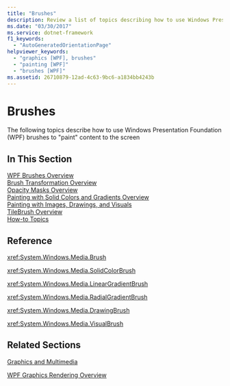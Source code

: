 ```yaml
---
title: "Brushes"
description: Review a list of topics describing how to use Windows Presentation Foundation (WPF) brushes to paint content.
ms.date: "03/30/2017"
ms.service: dotnet-framework
f1_keywords: 
  - "AutoGeneratedOrientationPage"
helpviewer_keywords: 
  - "graphics [WPF], brushes"
  - "painting [WPF]"
  - "brushes [WPF]"
ms.assetid: 26710879-12ad-4c63-9bc6-a1834bb4243b
---
```

# Brushes

The following topics describe how to use Windows Presentation Foundation (WPF) brushes to "paint" content to the screen  
  
## In This Section  

[WPF Brushes Overview](wpf-brushes-overview.md)  
[Brush Transformation Overview](brush-transformation-overview.md)  
[Opacity Masks Overview](opacity-masks-overview.md)  
[Painting with Solid Colors and Gradients Overview](painting-with-solid-colors-and-gradients-overview.md)  
[Painting with Images, Drawings, and Visuals](painting-with-images-drawings-and-visuals.md)  
[TileBrush Overview](tilebrush-overview.md)  
[How-to Topics](brushes-how-to-topics.md)  
  
## Reference  

<xref:System.Windows.Media.Brush>  
  
<xref:System.Windows.Media.SolidColorBrush>  
  
<xref:System.Windows.Media.LinearGradientBrush>  
  
<xref:System.Windows.Media.RadialGradientBrush>  
  
<xref:System.Windows.Media.DrawingBrush>  
  
<xref:System.Windows.Media.VisualBrush>  
  
## Related Sections  

[Graphics and Multimedia](index.md)  
  
[WPF Graphics Rendering Overview](wpf-graphics-rendering-overview.md)
